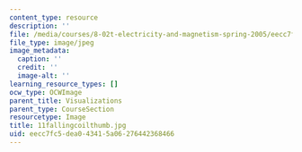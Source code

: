 ```yaml
---
content_type: resource
description: ''
file: /media/courses/8-02t-electricity-and-magnetism-spring-2005/eecc7fc5dea043415a06276442368466_11fallingcoilthumb.jpg
file_type: image/jpeg
image_metadata:
  caption: ''
  credit: ''
  image-alt: ''
learning_resource_types: []
ocw_type: OCWImage
parent_title: Visualizations
parent_type: CourseSection
resourcetype: Image
title: 11fallingcoilthumb.jpg
uid: eecc7fc5-dea0-4341-5a06-276442368466
---
```

